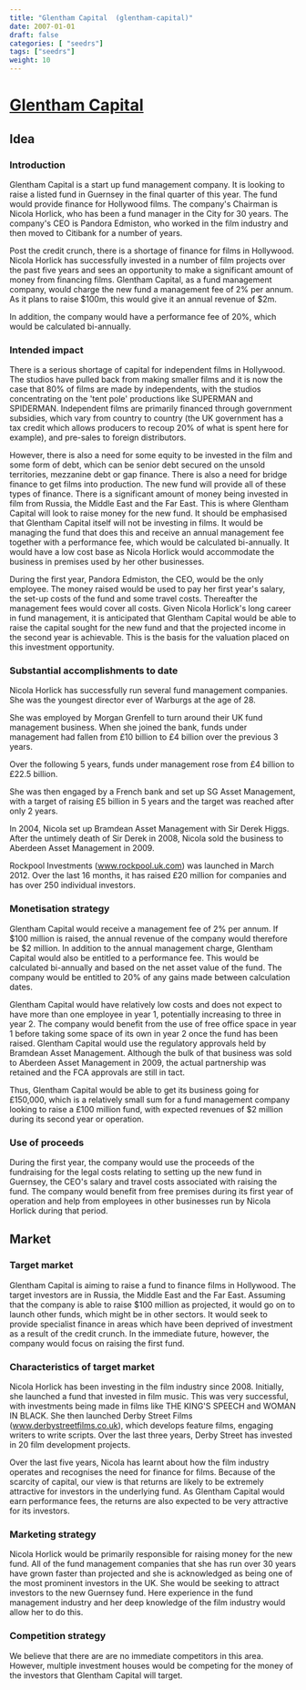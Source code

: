 ```yaml
---
title: "Glentham Capital  (glentham-capital)"
date: 2007-01-01
draft: false
categories: [ "seedrs"]
tags: ["seedrs"]
weight: 10
---
```


# [Glentham Capital ](https://www.seedrs.com/glentham-capital)

## Idea

### Introduction

Glentham Capital is a start up fund management company. It is looking to raise a listed fund in Guernsey in the final quarter of this year. The fund would provide finance for Hollywood films. The company's Chairman is Nicola Horlick, who has been a fund manager in the City for 30 years. The company's CEO is Pandora Edmiston, who worked in the film industry and then moved to Citibank for a number of years.

Post the credit crunch, there is a shortage of finance for films in Hollywood. Nicola Horlick has successfully invested in a number of film projects over the past five years and sees an opportunity to make a significant amount of money from financing films. Glentham Capital, as a fund management company, would charge the new fund a management fee of 2% per annum. As it plans to raise $100m, this would give it an annual revenue of $2m.

In addition, the company would have a performance fee of 20%, which would be calculated bi-annually.

### Intended impact

There is a serious shortage of capital for independent films in Hollywood. The studios have pulled back from making smaller films and it is now the case that 80% of films are made by independents, with the studios concentrating on the 'tent pole' productions like SUPERMAN and SPIDERMAN. Independent films are primarily financed through government subsidies, which vary from country to country (the UK government has a tax credit which allows producers to recoup 20% of what is spent here for example), and pre-sales to foreign distributors.

However, there is also a need for some equity to be invested in the film and some form of debt, which can be senior debt secured on the unsold territories, mezzanine debt or gap finance. There is also a need for bridge finance to get films into production. The new fund will provide all of these types of finance. There is a significant amount of money being invested in film from Russia, the Middle East and the Far East. This is where Glentham Capital will look to raise money for the new fund. It should be emphasised that Glentham Capital itself will not be investing in films. It would be managing the fund that does this and receive an annual management fee together with a performance fee, which would be calculated bi-annually. It would have a low cost base as Nicola Horlick would accommodate the business in premises used by her other businesses.

During the first year, Pandora Edmiston, the CEO, would be the only employee. The money raised would be used to pay her first year's salary, the set-up costs of the fund and some travel costs. Thereafter the management fees would cover all costs. Given Nicola Horlick's long career in fund management, it is anticipated that Glentham Capital would be able to raise the capital sought for the new fund and that the projected income in the second year is achievable. This is the basis for the valuation placed on this investment opportunity.

### Substantial accomplishments to date

Nicola Horlick has successfully run several fund management companies. She was the youngest director ever of Warburgs at the age of 28.

She was employed by Morgan Grenfell to turn around their UK fund management business. When she joined the bank, funds under management had fallen from £10 billion to £4 billion over the previous 3 years.

Over the following 5 years, funds under management rose from £4 billion to £22.5 billion.

She was then engaged by a French bank and set up SG Asset Management, with a target of raising £5 billion in 5 years and the target was reached after only 2 years.

In 2004, Nicola set up Bramdean Asset Management with Sir Derek Higgs. After the untimely death of Sir Derek in 2008, Nicola sold the business to Aberdeen Asset Management in 2009.

Rockpool Investments (<a target="_blank" rel="nofollow" class="outside" href="http://www.rockpool.uk.com">www.rockpool.uk.com</a>) was launched in March 2012. Over the last 16 months, it has raised £20 million for companies and has over 250 individual investors.

### Monetisation strategy

Glentham Capital would receive a management fee of 2% per annum. If $100 million is raised, the annual revenue of the company would therefore be $2 million. In addition to the annual management charge, Glentham Capital would also be entitled to a performance fee. This would be calculated bi-annually and based on the net asset value of the fund. The company would be entitled to 20% of any gains made between calculation dates.

Glentham Capital would have relatively low costs and does not expect to have more than one employee in year 1, potentially increasing to three in year 2. The company would benefit from the use of free office space in year 1 before taking some space of its own in year 2 once the fund has been raised. Glentham Capital would use the regulatory approvals held by Bramdean Asset Management. Although the bulk of that business was sold to Aberdeen Asset Management in 2009, the actual partnership was retained and the FCA approvals are still in tact.

Thus, Glentham Capital would be able to get its business going for £150,000, which is a relatively small sum for a fund management company looking to raise a £100 million fund, with expected revenues of $2 million during its second year or operation.

### Use of proceeds

During the first year, the company would use the proceeds of the fundraising for the legal costs relating to setting up the new fund in Guernsey, the CEO's salary and travel costs associated with raising the fund. The company would benefit from free premises during its first year of operation and help from employees in other businesses run by Nicola Horlick during that period.

## Market

### Target market

Glentham Capital is aiming to raise a fund to finance films in Hollywood. The target investors are in Russia, the Middle East and the Far East. Assuming that the company is able to raise $100 million as projected, it would go on to launch other funds, which might be in other sectors. It would seek to provide specialist finance in areas which have been deprived of investment as a result of the credit crunch. In the immediate future, however, the company would focus on raising the first fund.

### Characteristics of target market

Nicola Horlick has been investing in the film industry since 2008. Initially, she launched a fund that invested in film music. This was very successful, with investments being made in films like THE KING'S SPEECH and WOMAN IN BLACK. She then launched Derby Street Films (<a target="_blank" rel="nofollow" class="outside" href="http://www.derbystreetfilms.co.uk">www.derbystreetfilms.co.uk</a>), which develops feature films, engaging writers to write scripts. Over the last three years, Derby Street has invested in 20 film development projects.

Over the last five years, Nicola has learnt about how the film industry operates and recognises the need for finance for films. Because of the scarcity of capital, our view is that returns are likely to be extremely attractive for investors in the underlying fund. As Glentham Capital would earn performance fees, the returns are also expected to be very attractive for its investors.

### Marketing strategy

Nicola Horlick would be primarily responsible for raising money for the new fund. All of the fund management companies that she has run over 30 years have grown faster than projected and she is acknowledged as being one of the most prominent investors in the UK. She would be seeking to attract investors to the new Guernsey fund. Here experience in the fund management industry and her deep knowledge of the film industry would allow her to do this.

### Competition strategy

We believe that there are are no immediate competitors in this area. However, multiple investment houses would be competing for the money of the investors that Glentham Capital will target.

